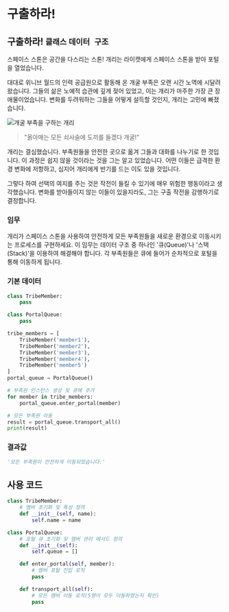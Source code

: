 # 구출하라!

## 구출하라! `클래스` `데이터 구조`

스페이스 스톤은 공간을 다스리는 스톤! 개리는 라이캣에게 스페이스 스톤을 받아 포털을 열었습니다.

대대로 위니브 월드의 인력 공급원으로 활동해 온 개굴 부족은 오랜 시간 노역에 시달려왔습니다. 그들의 삶은 노예적 습관에 깊게 젖어 있었고, 이는 개리가 마주한 가장 큰 장애물이었습니다. 변화를 두려워하는 그들을 어떻게 설득할 것인지, 개리는 고민에 빠졌습니다.

![개굴 부족을 구하는 개리](21.webp)

> "옭아매는 모든 쇠사슬에 도끼를 들겠다 개굴!"

개리는 결심했습니다. 부족원들을 안전한 곳으로 옮겨 그들과 대화를 나누기로 한 것입니다. 이 과정은 쉽지 않을 것이라는 것을 그는 알고 있었습니다. 어떤 이들은 급격한 환경 변화에 저항하고, 심지어 개리에게 반기를 드는 이도 있을 것입니다.

그렇다 하여 선택의 여지를 주는 것은 작전이 들킬 수 있기에 매우 위험한 행동이라고 생각했습니다. 변화를 받아들이지 않는 이들이 있을지라도, 그는 구출 작전을 감행하기로 결정합니다.


### 임무
개리가 스페이스 스톤을 사용하여 안전하게 모든 부족원들을 새로운 환경으로 이동시키는 프로세스를 구현하세요. 이 임무는 데이터 구조 중 하나인 '큐(Queue)'나 '스택(Stack)'을 이용하여 해결해야 합니다. 각 부족원들은 큐에 들어가 순차적으로 포털을 통해 이동하게 됩니다.

### 기본 데이터
```python
class TribeMember:
    pass

class PortalQueue:
    pass

tribe_members = [
    TribeMember('member1'), 
    TribeMember('member2'),
    TribeMember('member3'),
    TribeMember('member4'),
    TribeMember('member5')
]
portal_queue = PortalQueue()

# 부족원 인스턴스 생성 및 큐에 추가
for member in tribe_members:
    portal_queue.enter_portal(member)

# 모든 부족원 이동
result = portal_queue.transport_all()
print(result)
```

### 결과값
```python
'모든 부족원이 안전하게 이동되었습니다.'
```

## 사용 코드
```python
class TribeMember:
    # 멤버 초기화 및 특성 정의
    def __init__(self, name):
        self.name = name

class PortalQueue:
    # 포털 큐 초기화 및 멤버 관리 메서드 정의
    def __init__(self):
        self.queue = []

    def enter_portal(self, member):
        # 멤버 포털 진입 로직
        pass

    def transport_all(self):
        # 모든 멤버 이동 로직(5명이 모두 이동하였는지 확인)
        pass
```